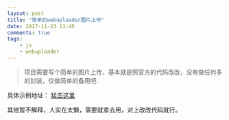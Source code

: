 ```yaml
---
layout: post
title: "简单的webuploader图片上传"
date: 2017-11-23 11:45
comments: true
tags:
	- js
	- webuploader
---
```


> 项目需要写个简单的图片上传，基本就是照官方的代码改改，没有做任何多的封装，仅做简单的备用吧.

具体示例地址： [猛击这里](/my/webuploader/index.html)

其他暂不解释，人实在太懒，需要就拿去用，对上改改代码就行。